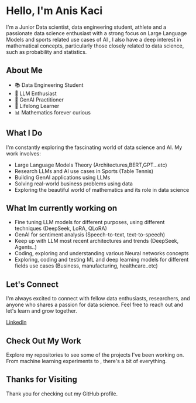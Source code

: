 # Hello, I'm Anis Kaci

I'm a Junior Data scientist, data engineering student, athlete and a passionate data science enthusiast with a strong focus on Large Language Models and sports related use cases of AI , I also have a deep interest in mathematical concepts, particularly those closely related to data science, such as probability and statistics.

## About Me

- 📚 Data Engineering Student
- 🧠 LLM Enthusiast
- 🤖 GenAI Practitioner
- 📖 Lifelong Learner
- 📊 Mathematics forever curious

## What I Do

I'm constantly exploring the fascinating world of data science and AI. My work involves:

- Large Language Models Theory (Architectures,BERT,GPT...etc)
- Research LLMs and AI use cases in Sports (Table Tennis)
- Building GenAI applications using LLMs
- Solving real-world business problems using data
- Exploring the beautiful world of mathematics and its role in data science


## What Im currently working on 
- Fine tuning LLM models for different purposes, using different techniques (DeepSeek, LoRA, QLoRA)
- GenAI for sentiment analysis (Speech-to-text, text-to-speech)
- Keep up with LLM most recent architectures and trends (DeepSeek, Agents..)
- Coding, exploring and understanding various Neural networks concepts
- Exploring, coding and testing ML and deep learning models for different fields use cases (Business, manufacturing, healthcare..etc)

<!---
- Probability/Statistics (Monte Carlo simulations, Estimators, stochastic processes, Markov Chains..etc)

--->



## Let's Connect

I'm always excited to connect with fellow data enthusiasts, researchers, and anyone who shares a passion for data science. Feel free to reach out and let's learn and grow together.

[LinkedIn](https://www.linkedin.com/in/anis-kaci)


## Check Out My Work
Explore my repositories to see some of the projects I've been working on. From machine learning experiments to , there's a bit of everything.

## Thanks for Visiting

Thank you for checking out my GitHub profile.

<!---
anis-kaci/anis-kaci is a ✨ special ✨ repository because its `README.md` (this file) appears on your GitHub profile.
You can click the Preview link to take a look at your changes.
--->
